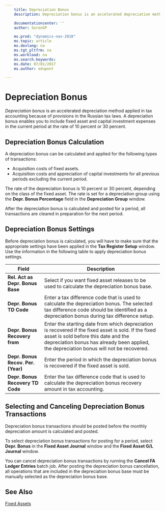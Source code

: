 ```yaml
---
    title: Depreciation Bonus
    description: Depreciation bonus is an accelerated depreciation method applied in tax accounting because of provisions in the Russian tax laws. A depreciation bonus enables you to include fixed asset and capital investment expenses in the current period at the rate of 10 percent or 30 percent.

    documentationcenter: ''
    author: SorenGP

    ms.prod: "dynamics-nav-2018"
    ms.topic: article
    ms.devlang: na
    ms.tgt_pltfrm: na
    ms.workload: na
    ms.search.keywords:
    ms.date: 07/01/2017
    ms.author: edupont

---
```

# Depreciation Bonus
*Depreciation bonus* is an accelerated depreciation method applied in tax accounting because of provisions in the Russian tax laws. A depreciation bonus enables you to include fixed asset and capital investment expenses in the current period at the rate of 10 percent or 30 percent.  

## Depreciation Bonus Calculation  
A depreciation bonus can be calculated and applied for the following types of transactions:  

- Acquisition costs of fixed assets.  
- Acquisition costs and appreciation of capital investments for all previous periods excluding the current period.  

The rate of the depreciation bonus is 10 percent or 30 percent, depending on the class of the fixed asset. The rate is set for a depreciation group using the **Depr. Bonus Percentage** field in the **Depreciation Group** window.  

After the depreciation bonus is calculated and posted for a period, all transactions are cleared in preparation for the next period.  

## Depreciation Bonus Settings  
Before depreciation bonus is calculated, you will have to make sure that the appropriate settings have been applied in the **Tax Register Setup** window. Use the information in the following table to apply depreciation bonus settings.  

|Field|Description|  
|---------------------------------|---------------------------------------|  
|**Rel. Act as Depr. Bonus Base**|Select if you want fixed asset releases to be used to calculate the depreciation bonus base.|  
|**Depr. Bonus TD Code**|Enter a tax difference code that is used to calculate the depreciation bonus. The selected tax difference code should be identified as a depreciation bonus during tax difference setup.|  
|**Depr. Bonus Recovery from**|Enter the starting date from which depreciation is recovered if the fixed asset is sold. If the fixed asset is sold before this date and the depreciation bonus has already been applied, the depreciation bonus will not be recovered.|  
|**Depr. Bonus Recov. Per. (Year)**|Enter the period in which the depreciation bonus is recovered if the fixed asset is sold.|  
|**Depr. Bonus Recovery TD Code**|Enter the tax difference code that is used to calculate the depreciation bonus recovery amount in tax accounting.|  

## Selecting and Canceling Depreciation Bonus Transactions  
Depreciation bonus transactions should be posted before the monthly depreciation amount is calculated and posted.  

To select depreciation bonus transactions for posting for a period, select **Depr. Bonus** in the **Fixed Asset Journal** window and the **Fixed Asset G/L Journal** window.  

You can cancel depreciation bonus transactions by running the **Cancel FA Ledger Entries** batch job. After posting the depreciation bonus cancellation, all operations that are included in the depreciation bonus base must be manually selected as the depreciation bonus base.  

## See Also  
[Fixed Assets](../../fa-manage.md)  
